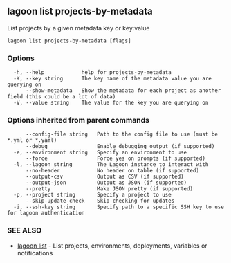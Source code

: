 ## lagoon list projects-by-metadata

List projects by a given metadata key or key:value

```
lagoon list projects-by-metadata [flags]
```

### Options

```
  -h, --help            help for projects-by-metadata
  -K, --key string      The key name of the metadata value you are querying on
      --show-metadata   Show the metadata for each project as another field (this could be a lot of data)
  -V, --value string    The value for the key you are querying on
```

### Options inherited from parent commands

```
      --config-file string   Path to the config file to use (must be *.yml or *.yaml)
      --debug                Enable debugging output (if supported)
  -e, --environment string   Specify an environment to use
      --force                Force yes on prompts (if supported)
  -l, --lagoon string        The Lagoon instance to interact with
      --no-header            No header on table (if supported)
      --output-csv           Output as CSV (if supported)
      --output-json          Output as JSON (if supported)
      --pretty               Make JSON pretty (if supported)
  -p, --project string       Specify a project to use
      --skip-update-check    Skip checking for updates
  -i, --ssh-key string       Specify path to a specific SSH key to use for lagoon authentication
```

### SEE ALSO

* [lagoon list](lagoon_list.md)	 - List projects, environments, deployments, variables or notifications

